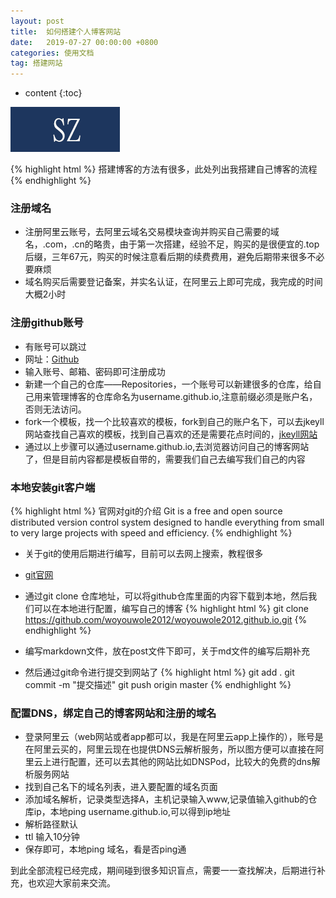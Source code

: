 ```yaml
---
layout: post
title:  如何搭建个人博客网站
date:   2019-07-27 00:00:00 +0800
categories: 使用文档
tag: 搭建网站
---
```



* content
{:toc}



![/images/test.jpg](/images/test.jpg)



{% highlight html %}
搭建博客的方法有很多，此处列出我搭建自己博客的流程
{% endhighlight %}



### 注册域名

+ 注册阿里云账号，去阿里云域名交易模块查询并购买自己需要的域名，.com，.cn的略贵，由于第一次搭建，经验不足，购买的是很便宜的.top后缀，三年67元，购买的时候注意看后期的续费费用，避免后期带来很多不必要麻烦
+ 域名购买后需要登记备案，并实名认证，在阿里云上即可完成，我完成的时间大概2小时

### 注册github账号
+ 有账号可以跳过
+ 网址：[Github](https://github.com/ )
+ 输入账号、邮箱、密码即可注册成功
+ 新建一个自己的仓库——Repositories，一个账号可以新建很多的仓库，给自己用来管理博客的仓库命名为username.github.io,注意前缀必须是账户名，否则无法访问。
+ fork一个模板，找一个比较喜欢的模板，fork到自己的账户名下，可以去jkeyll网站查找自己喜欢的模板，找到自己喜欢的还是需要花点时间的，[jkeyll网站](http://jekyllthemes.org/)
+ 通过以上步骤可以通过username.github.io,去浏览器访问自己的博客网站了，但是目前内容都是模板自带的，需要我们自己去编写我们自己的内容

### 本地安装git客户端

{% highlight html %}
官网对git的介绍
Git is a free and open source distributed version control system designed to handle everything from small to very large projects with speed and efficiency.
{% endhighlight %}

+ 关于git的使用后期进行编写，目前可以去网上搜索，教程很多
+ [git官网](https://git-scm.com/)
+ 通过git clone 仓库地址，可以将github仓库里面的内容下载到本地，然后我们可以在本地进行配置，编写自己的博客
{% highlight html %}
    git clone https://github.com/woyouwole2012/woyouwole2012.github.io.git
{% endhighlight %}
+ 编写markdown文件，放在post文件下即可，关于md文件的编写后期补充

+ 然后通过git命令进行提交到网站了
{% highlight html %}
    git add .
    git commit -m "提交描述"
    git push origin master
{% endhighlight %}

### 配置DNS，绑定自己的博客网站和注册的域名
+ 登录阿里云（web网站或者app都可以，我是在阿里云app上操作的），账号是在阿里云买的，阿里云现在也提供DNS云解析服务，所以图方便可以直接在阿里云上进行配置，还可以去其他的网站比如DNSPod，比较大的免费的dns解析服务网站
+ 找到自己名下的域名列表，进入要配置的域名页面
+ 添加域名解析，记录类型选择A，主机记录输入www,记录值输入github的仓库ip，本地ping username.github.io,可以得到ip地址
+ 解析路径默认
+ ttl 输入10分钟
+ 保存即可，本地ping 域名，看是否ping通



到此全部流程已经完成，期间碰到很多知识盲点，需要一一查找解决，后期进行补充，也欢迎大家前来交流。


